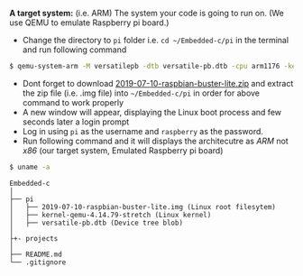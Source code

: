 **A target system:** (i.e. ARM) The system your code is going to run on. (We use QEMU to emulate Raspberry pi board.)
    
- Change the directory to `pi` folder i.e. `cd ~/Embedded-c/pi` in the terminal and run following command
```sh
$ qemu-system-arm -M versatilepb -dtb versatile-pb.dtb -cpu arm1176 -kernel kernel-qemu-4.14.79-stretch -m 256 -drive file=2019-07-10-raspbian-buster-lite.img,format=raw -append "rw console=ttyAMA0 rootfstype=ext4 root=/dev/sda2 loglevel=8" -net user,hostfwd=tcp::22040-:22,hostfwd=tcp::22000-:22000 -net nic -serial stdio & 
```   
- Dont forget to download [2019-07-10-raspbian-buster-lite.zip](http://downloads.raspberrypi.org/raspbian_lite/images/raspbian_lite-2019-07-12/2019-07-10-raspbian-buster-lite.zip) and extract the zip file (i.e. .img file) into `~/Embedded-c/pi` in order for above command to work properly 
- A new window will appear, displaying the Linux boot process and few seconds later a login prompt
- Log in using `pi` as the username and `raspberry` as the password.
- Run following command and it will displays the architecutre as _ARM_ not _x86_ (our target system, Emulated Raspberry pi board)
```sh
$ uname -a
```      
      
```
Embedded-c  
│   
├── pi
│   ├── 2019-07-10-raspbian-buster-lite.img (Linux root filesytem)
│   ├── kernel-qemu-4.14.79-stretch (Linux kernel)
│   ├── versatile-pb.dtb (Device tree blob)
│
├+- projects
│
├── README.md
└── .gitignore
```     
 
